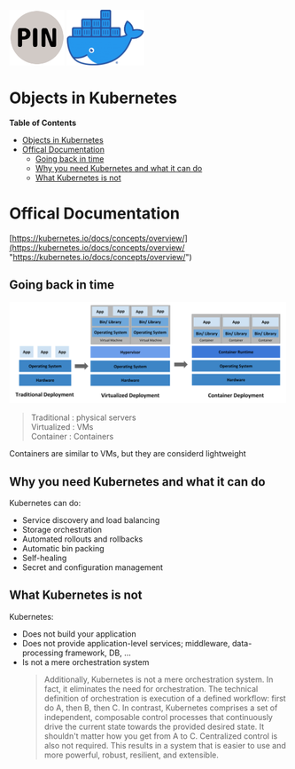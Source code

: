 <p float="left">
    <img src="../image/PIN.png" alt="PINLAB" height="100">
    <img src="../image/docker.png" alt="docker" height="100">
</p>

Objects in Kubernetes 
===

**Table of Contents**
- [Objects in Kubernetes](#objects-in-kubernetes)
- [Offical Documentation](#offical-documentation)
  - [Going back in time](#going-back-in-time)
  - [Why you need Kubernetes and what it can do](#why-you-need-kubernetes-and-what-it-can-do)
  - [What Kubernetes is not](#what-kubernetes-is-not)

# Offical Documentation
[https://kubernetes.io/docs/concepts/overview/](https://kubernetes.io/docs/concepts/overview/ "https://kubernetes.io/docs/concepts/overview/")

## Going back in time
<img src="../image/container_evolution.svg" alt="conatiner_evolution" width="500">

> Traditional : physical servers\
> Virtualized : VMs\
> Container : Containers

Containers are similar to VMs, but they are considerd lightweight

## Why you need Kubernetes and what it can do
Kubernetes can do:
- Service discovery and load balancing
- Storage orchestration
- Automated rollouts and rollbacks
- Automatic bin packing
- Self-healing
- Secret and configuration management

## What Kubernetes is not
Kubernetes:
- Does not build your application
- Does not provide application-level services; middleware, data-processing framework, DB, ...
- Is not a mere orchestration system
  > Additionally, Kubernetes is not a mere orchestration system. In fact, it eliminates the need for orchestration. The technical definition of orchestration is execution of a defined workflow: first do A, then B, then C. In contrast, Kubernetes comprises a set of independent, composable control processes that continuously drive the current state towards the provided desired state. It shouldn't matter how you get from A to C. Centralized control is also not required. This results in a system that is easier to use and more powerful, robust, resilient, and extensible.